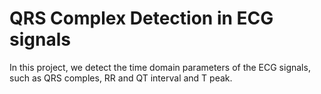 # QRS Complex Detection in ECG signals
In this project, we detect the time domain parameters of the ECG signals, such as QRS comples, RR and QT interval and T peak.
